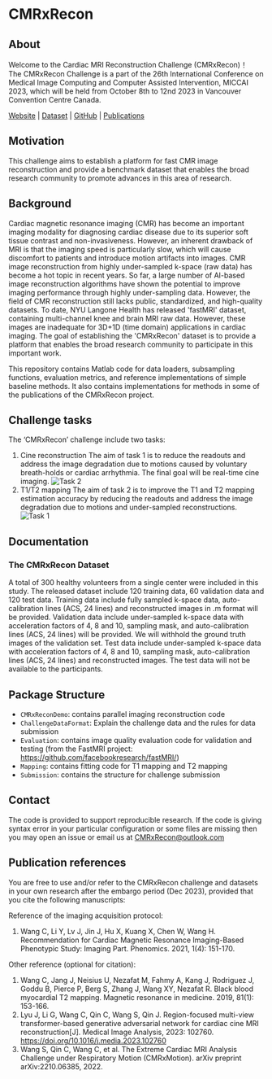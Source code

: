 # CMRxRecon

## About
Welcome to the Cardiac MRI Reconstruction Challenge (CMRxRecon)！  
The CMRxRecon Challenge is a part of the 26th International Conference on Medical Image Computing and Computer Assisted Intervention, MICCAI 2023, which will be held from October 8th to 12nd 2023 in Vancouver Convention Centre Canada.


[Website](https://cmrxrecon.github.io/) |
[Dataset](https://www.synapse.org/#!Synapse:syn51386469/wiki/) |
[GitHub](https://github.com/CmrxRecon/CMRxRecon/) |
[Publications](#Publication-references)

## Motivation
This challenge aims to establish a platform for fast CMR image reconstruction and provide a benchmark dataset that enables the broad research community to promote advances in this area of research.

## Background
Cardiac magnetic resonance imaging (CMR) has become an important imaging modality for diagnosing cardiac disease due to its superior soft tissue contrast and non-invasiveness. However, an inherent drawback of MRI is that the imaging speed is particularly slow, which will cause discomfort to patients and intr​oduce motion artifacts into images. CMR image reconstruction from highly under-sampled k-space (raw data) has become a hot topic in recent years. 
So far, a large number of AI-based image reconstruction algorithms have shown the potential to improve imaging performance through highly under-sampling data. However, the field of CMR reconstruction still lacks public, standardized, and high-quality datasets. To date, NYU Langone Health has released 'fastMRI' dataset, containing multi-channel knee and brain MRI raw data. However, these images are inadequate for 3D+1D (time domain) applications in cardiac imaging. The goal of establishing the 'CMRxRecon' dataset is to provide a platform that enables the broad research community to participate in this important work.  

This repository contains Matlab code for data loaders, subsampling functions, evaluation metrics, and reference implementations of simple baseline methods. It also contains implementations for methods in some of the publications of the CMRxRecon project.

## Challenge tasks
The ‘CMRxRecon’ challenge include two tasks: 
1) Cine reconstruction
The aim of task 1 is to reduce the readouts and address the image degradation due to motions caused by voluntary breath-holds or cardiac arrhythmia. The final goal will be real-time cine imaging. 
![Task 2](https://github.com/CmrxRecon/CMRxRecon/Cine.jpg)
2) T1/T2 mapping
The aim of task 2 is to improve the T1 and T2 mapping estimation accuracy by reducing the readouts and address the image degradation due to motions and under-sampled reconstructions.
![Task 1](https://github.com/CmrxRecon/CMRxRecon/Mapping.jpg)

## Documentation

### The CMRxRecon Dataset
A total of 300 healthy volunteers from a single center were included in this study. 
The released dataset include 120 training data, 60 validation data and 120 test data.
Training data include fully sampled k-space data, auto-calibration lines (ACS, 24 lines) and reconstructed images in .m format will be provided.
Validation data include under-sampled k-space data with acceleration factors of 4, 8 and 10, sampling mask, and auto-calibration lines (ACS, 24 lines) will be provided. We will withhold the ground truth images of the validation set.
Test data include under-sampled k-space data with acceleration factors of 4, 8 and 10, sampling mask, auto-calibration lines (ACS, 24 lines) and reconstructed images. The test data will not be available to the participants.

## Package Structure
* `CMRxReconDemo`: contains parallel imaging reconstruction code
* `ChallengeDataFormat`: Explain the challenge data and the rules for data submission
* `Evaluation`: contains image quality evaluation code for validation and testing (from the FastMRI project: https://github.com/facebookresearch/fastMRI/)
* `Mapping`: contains fitting code for T1 mapping and T2 mapping
* `Submission`: contains the structure for challenge submission

## Contact
The code is provided to support reproducible research. If the code is giving syntax error in your particular configuration or some files are missing then you may open an issue or email us at CMRxRecon@outlook.com

## Publication references
You are free to use and/or refer to the CMRxRecon challenge and datasets in your own research after the embargo period (Dec 2023), provided that you cite the following manuscripts: 

Reference of the imaging acquisition protocol: 
1. Wang C, Li Y, Lv J, Jin J, Hu X, Kuang X, Chen W, Wang H. Recommendation for Cardiac Magnetic Resonance Imaging-Based Phenotypic Study: Imaging Part. Phenomics. 2021, 1(4): 151-170. 

Other reference (optional for citation):
1. Wang C, Jang J, Neisius U, Nezafat M, Fahmy A, Kang J, Rodriguez J, Goddu B, Pierce P, Berg S, Zhang J, Wang XY, Nezafat R. Black blood myocardial T2 mapping. Magnetic resonance in medicine. 2019, 81(1): 153-166. 
2. Lyu J, Li G, Wang C, Qin C, Wang S, Qin J. Region-focused multi-view transformer-based generative adversarial network for cardiac cine MRI reconstruction[J]. Medical Image Analysis, 2023: 102760. https://doi.org/10.1016/j.media.2023.102760
3.  Wang S, Qin C, Wang C, et al. The Extreme Cardiac MRI Analysis Challenge under Respiratory Motion (CMRxMotion). arXiv preprint arXiv:2210.06385, 2022. 
